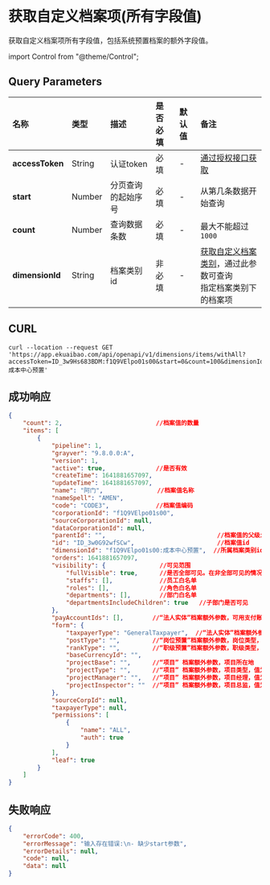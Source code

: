 # 获取自定义档案项(所有字段值)
获取自定义档案项所有字段值，包括系统预置档案的额外字段值。

import Control from "@theme/Control";

<Control
method="GET"
url="/api/openapi/v1/dimensions/items/withAll"
/>

## Query Parameters

| 名称 | 类型 | 描述 | 是否必填 | 默认值 | 备注 |
| :--- | :--- | :--- | :--- |:--- | :--- |
| **accessToken** | String  | 认证token	     | 必填  | - | [通过授权接口获取](/docs/open-api/getting-started/auth) |
| **start**       | Number  | 分页查询的起始序号 | 必填  | - | 从第几条数据开始查询 |
| **count**       | Number  | 查询数据条数      | 必填  | - | 最大不能超过 `1000` |
| **dimensionId** | String  | 档案类别id       | 非必填 | - | [获取自定义档案类别](/docs/open-api/dimensions/get-dimensions)，通过此参数可查询<br/>指定档案类别下的档案项 |

## CURL
```shell
curl --location --request GET 'https://app.ekuaibao.com/api/openapi/v1/dimensions/items/withAll?accessToken=ID_3w9Hs683BDM:f1Q9VElpo01s00&start=0&count=100&dimensionId=f1Q9VElpo01s00:成本中心预置'
```

## 成功响应
```json
{
    "count": 2,                          //档案值的数量
    "items": [
        {
            "pipeline": 1,
            "grayver": "9.8.0.0:A",
            "version": 1,
            "active": true,              //是否有效
            "createTime": 1641881657097,
            "updateTime": 1641881657097,
            "name": "阿门",               //档案值名称
            "nameSpell": "AMEN",
            "code": "CODE3",             //档案值编码
            "corporationId": "f1Q9VElpo01s00",
            "sourceCorporationId": null,
            "dataCorporationId": null,
            "parentId": "",                               //档案值的父级id
            "id": "ID_3w0G92wfSCw",                       //档案值id
            "dimensionId": "f1Q9VElpo01s00:成本中心预置",  //所属档案类别id
            "orders": 1641881657097,
            "visibility": {               //可见范围
                "fullVisible": true,      //是否全部可见。在非全部可见的情况下，仅白名单内的员工可见。
                "staffs": [],             //员工白名单
                "roles": [],              //角色白名单
                "departments": [],        //部门白名单
                "departmentsIncludeChildren": true   //子部门是否可见
            },
            "payAccountIds": [],        //“法人实体”档案额外参数，可用支付账户
            "form": {
                "taxpayerType": "GeneralTaxpayer",  //“法人实体”档案额外参数，纳税人类型，GeneralTaxpayer：一般纳税人；SmallScaleTaxpayer：小规模纳税人
                "postType": "",         //“岗位预置”档案额外参数，岗位类型，值为【岗位类型预置】档案实例ID
                "rankType": "",         //“职级预置”档案额外参数，职级类型，值为【职级类型预置】档案实例ID
                "baseCurrencyId": "",
                "projectBase": "",      //“项目” 档案额外参数，项目所在地
                "projectType": "",      //“项目” 档案额外参数，项目类型，值为【项目类型预置】档案实例ID
                "projectManager": "",   //“项目” 档案额外参数，项目经理，值为员工ID
                "projectInspector": ""  //“项目” 档案额外参数，项目总监，值为员工ID
            },
            "sourceCorpId": null,
            "taxpayerType": null,
            "permissions": [
                {
                    "name": "ALL",
                    "auth": true
                }
            ],
            "leaf": true
        }
    ]
}
```

## 失败响应
```json
{
    "errorCode": 400,
    "errorMessage": "输入存在错误:\n- 缺少start参数",
    "errorDetails": null,
    "code": null,
    "data": null
}
```
